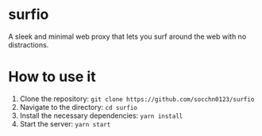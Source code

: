 # surfio
A sleek and minimal web proxy that lets you surf around the web with no distractions.
# How to use it
1. Clone the repository:
`git clone https://github.com/socchn0123/surfio`
2. Navigate to the directory:
`cd surfio`
3. Install the necessary dependencies:
`yarn install`
4. Start the server:
`yarn start`
